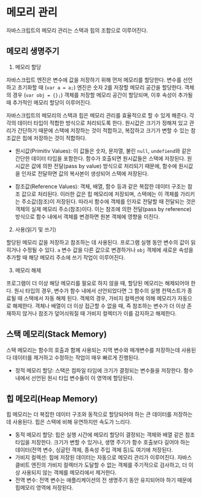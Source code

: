 # 메모리 관리

자바스크립트의 메모리 관리는 스택과 힙의 조합으로 이루어진다. 

## 메모리 생명주기

1. 메모리 할당

자바스크립트 엔진은 변수에 값을 저장하기 위해 먼저 메모리를 할당한다. 변수를 선언하고 초기화할 때 (`var a = a;`) 엔진은 숫자 2를 저장할 메모리 공간을 할당한다. 객체의 경우 (`var obj = {};`) 객체를 저장할 메모리 공간이 할당되며, 이후 속성이 추가될 때 추가적인 메모리 할당이 이루어진다.

자바스크립트의 메모리의 스택과 힙은 메모리 관리를 효율적으로 할 수 있게 해준다. 각각의 데이터 타입이 적합한 방식으로 처리되도록 한다. 원시값은 크기가 정해져 있고 관리가 간단하기 때문에 스택에 저장하는 것이 적합하고, 복잡하고 크기가 변할 수 있는 참조값은 힙에 저장하는 것이 적합하다.

- 원시값(Primitiv Values): 이 값들은 숫자, 문자열, 불린 `null`, `undefiend`와 같은 간단한 데이터 타입을 포함한다. 함수가 호출되면 원시값들은 스택에 저장된다. 원시값은 값에 의한 전달(pass by value) 방식으로 처리되기 때문에, 함수에 원시값을 인자로 전달하면 값의 복사본이 생성되어 스택에 저장된다.

- 참조값(Reference Values): 객체, 배열, 함수 등과 같은 복잡한 데이터 구조는 참조 값으로 처리된다. 이러한 값은 힙 메모리에 저장되며, 스택에는 이 객체를 가리키는 주소값(참조)이 저장된다. 따라서 함수에 객체를 인자로 전달할 때 전달되는 것은 객체의 실제 메모리 주소(참조)이다. 이는 참조에 의한 전달(pass by reference)방식으로 함수 내에서 객체를 변경하면 원본 객체에 영향을 미친다.

2. 사용(읽기 및 쓰기)

할당된 메모리 값을 저장하고 참조하는 데 사용된다. 프로그램 실행 동안 변수의 값이 읽히거나 수정될 수 있다. `a` 변수 값을 다른 값으로 변경하거나 `obj` 객체에 새로운 속성을 추가할 때 해당 메모리 주소에 쓰기 작업이 이루어진다. 

3. 메모리 해제

프로그램이 더 이상 해당 메모리를 필요로 하지 않을 때, 할당된 메모리는 해제되어야 한다. 원시 타입의 경우, 변수가 함수 내에서 선언되었다면 그 함수의 실행 컨텍스트가 종료될 때 스택에서 자동 해제 된다. 객체의 경우, 가비지 컬렉션에 의해 메모리가 자동으로 해제한다. 객체나 배열이 더 이상 접근할 수 없을 때, 즉 참조하는 변수가 더 이상 존재하지 않거나 참조가 덮어싀워질 때 가비지 컬렉터가 이를 감지하고 해제한다.

## 스택 메모리(Stack Memory)

스택 메모리는 함수의 호출과 함께 사용되는 지역 변수와 매개변수를 저장하는데 사용된다 데이터를 제거하고 수정하는 작업이 매우 빠르게 진행된다.

- 정적 메모리 할당: 스택은 컴파일 타임에 크기가 결정되는 변수들을 저장한다. 함수 내에서 선언된 원시 타입 변수들이 이 영역에 할당된다.

## 힙 메모리(Heap Memory)

힙 메모리는 더 복잡한 데이터 구조와 동적으로 할당되어야 하는 큰 데이터를 저장하는데 사용된다. 힙은 스택에 비해 유연하지만 속도가 느리다.

- 동적 메모리 할당: 힙은 실행 시간에 메모리 할당이 결정되는 객체와 배열 같은 참조 타입을 저장한다. 크기가 변할 수 있거나, 생명 주기가 함수 호출보다 길어야 하는 데이터(전역 변수, 싱글턴 객체, 종속성 주입 객체 등)도 여기에 저장된다.
- 가비지 컬렉션: 힙에 저장된 데이터는 자동으로 메모리 관리가 이루어진다. 자바스클비트 엔진의 가비지 컬렉터가 도달할 수 없는 객체를 주기적으로 검사하고, 더 이상 사용되지 않는 객체를 메모리에서 제거한다. 
- 전역 변수: 전역 변수는 애플리케이션의 전 생명주기 동안 유지되어야 하기 때문에 힙메모리 영역에 저장된다. 
